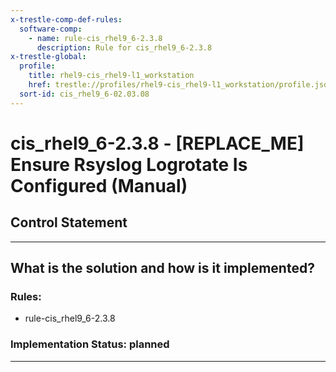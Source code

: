```yaml
---
x-trestle-comp-def-rules:
  software-comp:
    - name: rule-cis_rhel9_6-2.3.8
      description: Rule for cis_rhel9_6-2.3.8
x-trestle-global:
  profile:
    title: rhel9-cis_rhel9-l1_workstation
    href: trestle://profiles/rhel9-cis_rhel9-l1_workstation/profile.json
  sort-id: cis_rhel9_6-02.03.08
---
```


# cis_rhel9_6-2.3.8 - \[REPLACE_ME\] Ensure Rsyslog Logrotate Is Configured (Manual)

## Control Statement

______________________________________________________________________

## What is the solution and how is it implemented?

<!-- For implementation status enter one of: implemented, partial, planned, alternative, not-applicable -->

<!-- Note that the list of rules under ### Rules: is read-only and changes will not be captured after assembly to JSON -->

<!-- Add control implementation description here for control: cis_rhel9_6-2.3.8 -->

### Rules:

  - rule-cis_rhel9_6-2.3.8

### Implementation Status: planned

______________________________________________________________________

